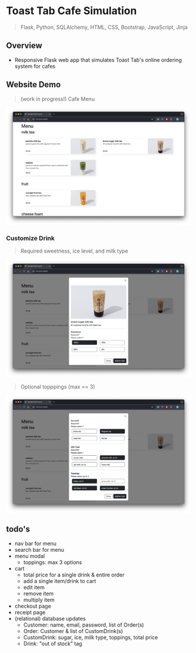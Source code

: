 # Toast Tab Cafe Simulation

> Flask, Python,  SQLAlchemy, HTML, CSS, Bootstrap, JavaScript, Jinja

## Overview
* Responsive Flask web app that simulates Toast Tab's online ordering system for cafes

## Website Demo
> (work in progress!)
> Cafe Menu
<img src="https://github.com/jschhie/toast-tab-cafe/blob/main/demos/new-menu.png">

### Customize Drink 
> Required sweetness, ice level, and milk type
<img src="https://github.com/jschhie/toast-tab-cafe/blob/main/demos/custom-drink-1.png">

> Optional topppings (max == 3)
<img src="https://github.com/jschhie/toast-tab-cafe/blob/main/demos/custom-drink-2.png">

## todo's
* nav bar for menu
* search bar for menu
* menu modal
  * toppings: max 3 options
* cart
  * total price for a single drink & entire order 
  * add a single item/drink to cart
  * edit item
  * remove item
  * multiply item    
* checkout page
* receipt page
* (relational) database updates
  * Customer: name, email, password, list of Order(s)
  * Order: Customer & list of CustomDrink(s)
  * CustomDrink: sugar, ice, milk type, toppings, total price
  * Drink: "out of stock" tag
